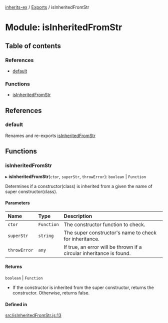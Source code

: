 [inherits-ex](../README.md) / [Exports](../modules.md) / isInheritedFromStr

# Module: isInheritedFromStr

## Table of contents

### References

- [default](isInheritedFromStr.md#default)

### Functions

- [isInheritedFromStr](isInheritedFromStr.md#isinheritedfromstr)

## References

### default

Renames and re-exports [isInheritedFromStr](isInheritedFromStr.md#isinheritedfromstr)

## Functions

### isInheritedFromStr

▸ **isInheritedFromStr**(`ctor`, `superStr`, `throwError`): `boolean` \| `Function`

Determines if a constructor(class) is inherited from a given the name of super constructor(class).

#### Parameters

| Name | Type | Description |
| :------ | :------ | :------ |
| `ctor` | `Function` | The constructor function to check. |
| `superStr` | `string` | The super constructor's name to check for inheritance. |
| `throwError` | `any` | If true, an error will be thrown if a circular inheritance is found. |

#### Returns

`boolean` \| `Function`

- If the constructor is inherited from the super constructor, returns the constructor.
  Otherwise, returns false.

#### Defined in

[src/isInheritedFromStr.js:13](https://github.com/snowyu/inherits-ex.js/blob/fe6c4cf/src/isInheritedFromStr.js#L13)
